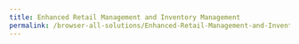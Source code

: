 ```yaml
---
title: Enhanced Retail Management and Inventory Management
permalink: /browser-all-solutions/Enhanced-Retail-Management-and-Inventory-Management
---
```


